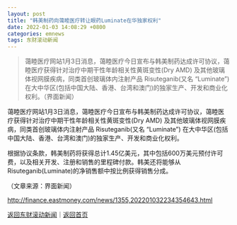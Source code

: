 ```yaml
---
layout: post
title: "韩美制药向蔼睦医疗转让眼药Luminate在华独家权利"
date: 2022-01-03 14:08:29 +0800
categories: emnews
tags: 东财滚动新闻
---
```

> 蔼睦医疗网站1月3日消息，蔼睦医疗今日宣布与韩美制药达成许可协议，蔼睦医疗获得针对治疗中期干性年龄相关性黄斑变性(Dry AMD) 及其他玻璃体视网膜疾病，同类首创玻璃体内注射产品 Risuteganib(又名 “Luminate”) 在大中华区(包括中国大陆、香港、台湾和澳门)的独家生产、开发和商业化权利。（界面新闻）

<p>蔼睦医疗网站1月3日消息，蔼睦医疗今日宣布与韩美制药达成许可协议，蔼睦医疗获得针对治疗中期干性年龄相关性黄斑变性(Dry AMD) 及其他玻璃体视网膜疾病，同类首创玻璃体内注射产品 Risuteganib(又名 “Luminate”) 在大中华区(包括中国大陆、香港、台湾和澳门)的独家生产、开发和商业化权利。</p>
 <p>根据协议条款，韩美制药将获得总计1.45亿美元，其中包括600万美元预付许可费，以及相关开发、注册和销售的里程碑付款。韩美还将能够从Risuteganib(Luminate)的净销售额中按比例获得销售分成。</p><p class="em_media">（文章来源：界面新闻）</p>

<http://finance.eastmoney.com/news/1355,202201032234354643.html>

[返回东财滚动新闻](//finews.withounder.com/emnews/)｜[返回首页](//finews.withounder.com/)